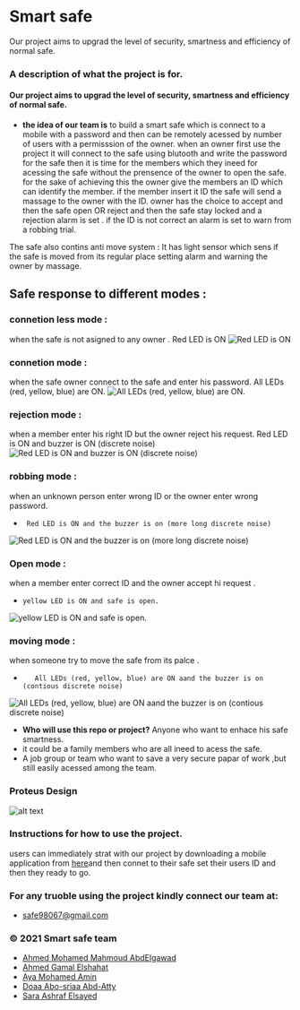 ﻿

# Smart safe 


Our project aims to upgrad the level of security, smartness and efficiency of normal safe.

### A description of what the project is for.


 #### Our project aims to upgrad the level of security, smartness and efficiency of normal safe.
 
* **the idea of our team is** to build a smart safe which is connect to a mobile with a password and then 
can be remotely acessed by number of users with a permisssion of the owner. 
when an owner first use the project it will connect to the safe using blutooth and write the password for the safe 
then it is time for the members which they ineed for acessing the safe without the prensence of the owner to open the safe.
for the sake of  achieving this the owner give the members an ID which can identify the member. 
if the member insert it ID the safe will send a massage to the owner with the ID. 
owner has the choice to accept and then the safe open 
OR reject and then the safe stay locked and a rejection alarm is set . 
if the ID is not correct an alarm is set to warn from a robbing trial.  

The safe also contins anti move system :
     It has light sensor which sens if the safe is moved from its regular place setting alarm and warning the owner by massage.
  
  ## Safe response to different modes :
 ### connetion less mode :
 when the safe is not asigned to any owner . 
        Red LED is ON
 ![Red LED is ON](https://github.com/AhmedAbdElGawad209/Smart-safe-team-7-/blob/master/connection%20less%20mode.jpg)
         
  ### connetion mode :
  when the safe owner connect to the safe and enter his password. 
       All LEDs (red, yellow, blue) are ON.
 ![All LEDs (red, yellow, blue) are ON.](https://github.com/AhmedAbdElGawad209/Smart-safe-team-7-/blob/master/connection%20mode.jpg)
 ### rejection mode  :
 when a member enter his right ID but the owner reject his request. 
        Red LED is ON and  buzzer is ON (discrete noise) 
 ![Red LED is ON and  buzzer is ON (discrete noise) ](https://github.com/AhmedAbdElGawad209/Smart-safe-team-7-/blob/master/rejection%20mode.jpg)
 ### robbing mode  :
 when an unknown person enter wrong ID or the owner enter wrong password. 
  -      Red LED is ON and the buzzer is on (more long discrete noise) 
 ![Red LED is ON and the buzzer is on (more long discrete noise)](https://github.com/AhmedAbdElGawad209/Smart-safe-team-7-/blob/master/connection%20less%20mode.jpg)
 ### Open mode :
  when a member enter correct ID and the owner accept hi request . 
  -     yellow LED is ON and safe is open. 
 ![yellow LED is ON and safe is open. ](https://github.com/AhmedAbdElGawad209/Smart-safe-team-7-/blob/master/rightID%26%20allowance.jpg)
 ### moving mode  :
 when someone try to move the safe from its palce  . 
 -        All LEDs (red, yellow, blue) are ON aand the buzzer is on (contious discrete noise)
 ![ All LEDs (red, yellow, blue) are ON aand the buzzer is on (contious discrete noise)](https://github.com/AhmedAbdElGawad209/Smart-safe-team-7-/blob/master/moving.jpg)
 
  
        
  
* **Who will use this repo or project?** Anyone who want to enhace his safe smartness.
* it could be a family members who are all ineed to acess the safe.
* A job group or team who want to save a very secure papar of work ,but still easily acessed among the team.     

### Proteus Design 
![alt text](https://github.com/AhmedAbdElGawad209/Smart-safe-team-7-/blob/master/proteus%20Design.jpg
)

### Instructions for how to  use the project.

users can immediately strat with our project by downloading a mobile application from  [here](https://play.google.com/store/apps/details?id=project.bluetoothterminal&hl=ar&gl=US)and 
then connet to their safe set their users ID and then they ready to go.







### For any truoble using the project kindly connect our team at:
- safe98067@gmail.com


###  © 2021 Smart safe team 

- [ِAhmed Mohamed Mahmoud AbdElgawad](https://github.com/AhmedAbdElGawad209)
- [Ahmed Gamal Elshahat](https://github.com/22)
- [Aya Mohamed Amin](https://github.com/Aya292Muhammed)
- [Doaa Abo-sriaa Abd-Atty](https://github.com/doaaabusriaa)
- [Sara Ashraf Elsayed](https://github.com/sara-ashraf2022)
